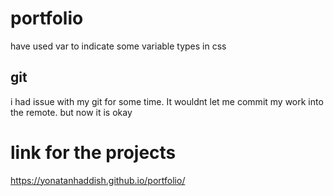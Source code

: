# portfolio

have used var to indicate some variable types in css



## git
i had issue with my git for some time. It wouldnt let me commit my work into the remote. but now it is okay


# link for the projects
https://yonatanhaddish.github.io/portfolio/